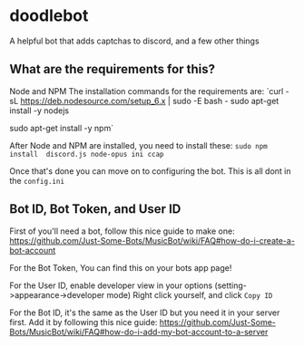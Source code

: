 # doodlebot
A helpful bot that adds captchas to discord, and a few other things

## What are the requirements for this?
Node and NPM
The installation commands for the requirements are:
`curl -sL https://deb.nodesource.com/setup_6.x | sudo -E bash -
sudo apt-get install -y nodejs

sudo apt-get install -y npm`

After Node and NPM are installed, you need to install these:
`sudo npm install  discord.js node-opus ini ccap`

Once that's done you can move on to configuring the bot. This is all dont in the `config.ini`

## Bot ID, Bot Token, and User ID

First of you'll need a bot, follow this nice guide to make one: 
https://github.com/Just-Some-Bots/MusicBot/wiki/FAQ#how-do-i-create-a-bot-account

For the Bot Token, You can find this on your bots app page!

For the User ID, enable developer view in your options (setting->appearance->developer mode)
Right click yourself, and click `Copy ID`

For the Bot ID, it's the same as the User ID but you need it in your server first. Add it by following
this nice guide: https://github.com/Just-Some-Bots/MusicBot/wiki/FAQ#how-do-i-add-my-bot-account-to-a-server
